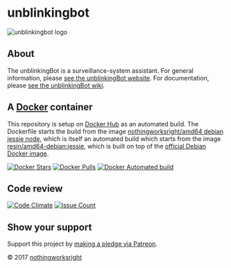 # unblinkingbot  

![unblinkingbot logo](https://raw.githubusercontent.com/nothingworksright/unblinkingbot/master/public/images/android-chrome-192x192.png)  

## About  

The unblinkingBot is a surveillance-system assistant. For general information, please [see the unblinkingBot website](http://www.unblinkingbot.com/). For documentation, please [see the unblinkingBot wiki](https://github.com/nothingworksright/unblinkingbot/wiki).  

## A [Docker](https://www.docker.com/) container  

This repository is setup on [Docker Hub](https://hub.docker.com/r/nothingworksright/unblinkingbot/) as an automated build. The Dockerfile starts the build from the image [nothingworksright/amd64 debian jessie node](https://hub.docker.com/r/nothingworksright/amd64_debian_jessie_node/), which is itself an automated build which starts from the image [resin/amd64-debian:jessie](https://hub.docker.com/r/resin/amd64-debian/), which is built on top of the [official Debian Docker image](https://hub.docker.com/_/debian/).  

[![Docker Stars](https://img.shields.io/docker/stars/nothingworksright/unblinkingbot.svg)](https://hub.docker.com/r/nothingworksright/unblinkingbot/)  [![Docker Pulls](https://img.shields.io/docker/pulls/nothingworksright/unblinkingbot.svg)](https://hub.docker.com/r/nothingworksright/unblinkingbot/)  [![Docker Automated build](https://img.shields.io/docker/automated/nothingworksright/unblinkingbot.svg)](https://hub.docker.com/r/nothingworksright/unblinkingbot/)  

## Code review  

[![Code Climate](https://codeclimate.com/github/nothingworksright/unblinkingbot/badges/gpa.svg)](https://codeclimate.com/github/nothingworksright/unblinkingbot) [![Issue Count](https://codeclimate.com/github/nothingworksright/unblinkingbot/badges/issue_count.svg)](https://codeclimate.com/github/nothingworksright/unblinkingbot)  

## Show your support  

Support this project by [making a pledge via Patreon](https://www.patreon.com/jmg1138).  

:copyright: 2017 [nothingworksright](https://github.com/nothingworksright)  

